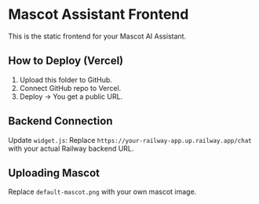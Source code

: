 # Mascot Assistant Frontend

This is the static frontend for your Mascot AI Assistant.

## How to Deploy (Vercel)
1. Upload this folder to GitHub.
2. Connect GitHub repo to Vercel.
3. Deploy → You get a public URL.

## Backend Connection
Update `widget.js`:
Replace `https://your-railway-app.up.railway.app/chat` with your actual Railway backend URL.

## Uploading Mascot
Replace `default-mascot.png` with your own mascot image.
